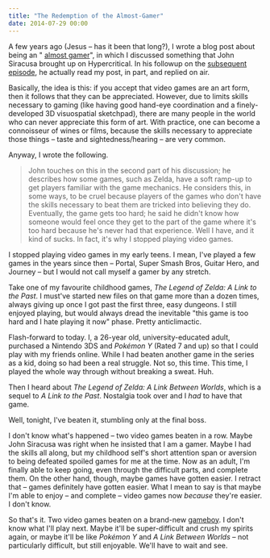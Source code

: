 ```yaml
---
title: "The Redemption of the Almost-Gamer"
date: 2014-07-29 00:00
---
```


A few years ago (Jesus – has it been that long?), I wrote a blog post about being an " [almost gamer](http://ashfurrow.com/blog/2012/04/the-joys-and-sorrows-of-being-an-almost-gamer)", in which I discussed something that John Siracusa brought up on Hypercritical. In his followup on the [subsequent episode](http://5by5.tv/hypercritical/66), he actually read my post, in part, and replied on air.

<!-- more -->

Basically, the idea is this: if you accept that video games are an art form, then it follows that they can be appreciated. However, due to limits skills necessary to gaming (like having good hand-eye coordination and a finely-developed 3D visuospatial sketchpad), there are many people in the world who can never appreciate this form of art. With practice, one can become a connoisseur of wines or films, because the skills necessary to appreciate those things – taste and sightedness/hearing – are very common.

Anyway, I wrote the following.

> John touches on this in the second part of his discussion; he describes how some games, such as Zelda, have a soft ramp-up to get players familiar with the game mechanics. He considers this, in some ways, to be cruel because players of the games who don't have the skills necessary to beat them are tricked into believing they do. Eventually, the game gets too hard; he said he didn't know how someone would feel once they get to the part of the game where it's too hard because he's never had that experience. Well I have, and it kind of sucks. In fact, it's why I stopped playing video games.

I stopped playing video games in my early teens. I mean, I've played a few games in the years since then – Portal, Super Smash Bros, Guitar Hero, and Journey – but I would not call myself a gamer by any stretch.

Take one of my favourite childhood games, _The Legend of Zelda: A Link to the Past_. I must've started new files on that game more than a dozen times, always giving up once I got past the first three, easy dungeons. I still enjoyed playing, but would always dread the inevitable "this game is too hard and I hate playing it now" phase. Pretty anticlimactic.

Flash-forward to today. I, a 26-year old, university-educated adult, purchased a Nintendo 3DS and _Pokémon Y_ (Rated 7 and up) so that I could play with my friends online. While I had beaten another game in the series as a kid, doing so had been a real struggle. Not so, this time. This time, I played the whole way through without breaking a sweat. Huh.

Then I heard about _The Legend of Zelda: A Link Between Worlds_, which is a sequel to _A Link to the Past_. Nostalgia took over and I _had_ to have that game.

Well, tonight, I've beaten it, stumbling only at the final boss.

I don't know what's happened – two video games beaten in a row. Maybe John Siracusa was right when he insisted that I am a gamer. Maybe I had the skills all along, but my childhood self's short attention span or aversion to being defeated spoiled games for me at the time. Now as an adult, I'm finally able to keep going, even through the difficult parts, and complete them. On the other hand, though, maybe games have gotten easier. I retract that – games definitely have gotten easier. What I mean to say is that maybe I'm able to enjoy – and complete – video games now _because_ they're easier. I don't know.

So that's it. Two video games beaten on a brand-new [gameboy](https://twitter.com/ashfurrow/status/490441171999936512). I don't know what I'll play next. Maybe it'll be super-difficult and crush my spirits again, or maybe it'll be like _Pokémon Y_ and _A Link Between Worlds_ – not particularly difficult, but still enjoyable. We'll have to wait and see.

